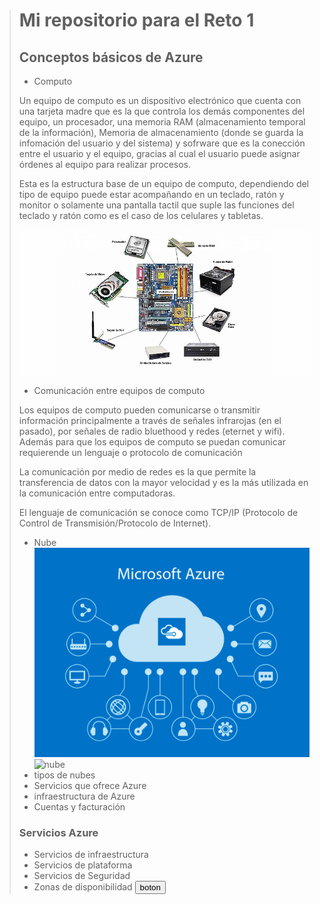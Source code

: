 > # Mi repositorio para el Reto 1  
> ## Conceptos básicos de Azure
> - <p>Computo <br>
> Un equipo de computo es un dispositivo electrónico que cuenta con una tarjeta madre que es la que controla los demás componentes del equipo, un procesador, una memoria RAM (almacenamiento temporal de la información), Memoria de almacenamiento (donde se guarda la infomación del usuario y del sistema) y sofrware que es la conección entre el usuario y el equipo, gracias al cual el usuario puede asignar órdenes al equipo para realizar procesos. </p>
> Esta es la estructura base de un equipo de computo, dependiendo del tipo de equipo puede estar acompañando en un teclado, ratón y monitor o solamente una pantalla tactil que suple las funciones del teclado y ratón como es el caso de los celulares y tabletas. </p>
> ![partes de la computadora](/fotos/principales-partes-del-computador.jpg)
> - <p>Comunicación entre equipos de computo <br>
> Los equipos de computo pueden comunicarse o transmitir información principalmente a través de señales infrarojas (en el pasado), por señales de radio bluethood y redes (eternet y wifi). Además para que los equipos de computo se puedan comunicar requierende un lenguaje o protocolo de comunicación </p>
La comunicación por medio de redes es la que permite la transferencia de datos con la mayor velocidad y es la más utilizada en la comunicación entre computadoras. </p>
El lenguaje de comunicación se conoce como TCP/IP (Protocolo de Control de Transmisión/Protocolo de Internet).  </p>
> 
> - Nube
> ![nube](/fotos/AzureNube.jpg)
> ![nube](https://via.placeholder.com/336x35/4a5053/fff?text=NUBE)
> - tipos de nubes
> - Servicios que ofrece Azure
> - infraestructura de Azure
> - Cuentas y facturación
>>
> ### Servicios Azure
> - Servicios de infraestructura
> - Servicios de plataforma
> - Servicios de Seguridad
> - Zonas de disponibilidad
<button>boton</button>
